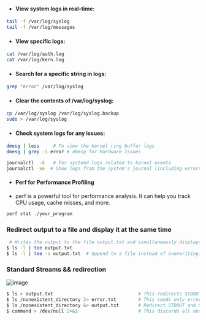 * #### View system logs in real-time:

```bash
tail -f /var/log/syslog
tail -f /var/log/messages
```
* #### View specific logs:

```bash
cat /var/log/auth.log
cat /var/log/kern.log
```
* #### Search for a specific string in logs:

```bash
grep "error" /var/log/syslog
```
* #### Clear the contents of /var/log/syslog:

```bash
cp /var/log/syslog /var/log/syslog.backup
sudo > /var/log/syslog
```

* #### Check system logs for any issues:

```bash
dmesg | less     # To view the kernel ring buffer logs
dmesg | grep -i error # dmesg for Hardware Issues

journalctl  -k   # For systemd logs related to kernel events
journalctl -xe  # Show logs from the system's journal (including errors)

```
* #### Perf for Performance Profiling
* perf is a powerful tool for performance analysis. It can help you track CPU usage, cache misses, and more.
```bash
perf stat ./your_program
```

### Redirect output to a file and display it at the same time 
```bash
 # Writes the output to the file output.txt and simultaneously displays it on the terminal.
$ ls -l | tee output.txt  
$ ls -l | tee -a output.txt  # Append to a file instead of overwriting:
```

### Standard Streams && redirection

![image](https://github.com/user-attachments/assets/6d709336-f0ca-40c8-aa29-26cbbb2f0ae8)

```bash
$ ls > output.txt                               # This redirects STDOUT (1>) to output.txt, but errors (STDERR) are still shown in the terminal.
$ ls /nonexistent_directory 2> error.txt        # This sends only errors to error.txt. The 2> tells the shell to redirect file descriptor 2 (STDERR) to error.txt.
$ ls /nonexistent_directory &> output.txt       # Redirect STDOUT and STDERR to the same file
$ command > /dev/null 2>&1                      # This discards all output (both STDOUT and STDERR) by redirecting them to /dev/null.
```

